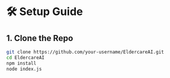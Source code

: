 # 🛠 Setup Guide

## 1. Clone the Repo
```bash
git clone https://github.com/your-username/EldercareAI.git
cd EldercareAI
npm install
node index.js